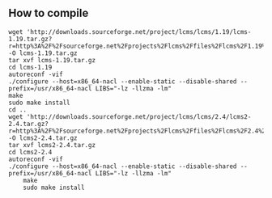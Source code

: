 How to compile
----

	wget 'http://downloads.sourceforge.net/project/lcms/lcms/1.19/lcms-1.19.tar.gz?r=http%3A%2F%2Fsourceforge.net%2Fprojects%2Flcms%2Ffiles%2Flcms%2F1.19%2F&ts=1365464613&use_mirror=iweb' -O lcms-1.19.tar.gz
	tar xvf lcms-1.19.tar.gz
	cd lcms-1.19
	autoreconf -vif
	./configure --host=x86_64-nacl --enable-static --disable-shared --prefix=/usr/x86_64-nacl LIBS="-lz -llzma -lm"
	make
	sudo make install
	cd ..
	wget 'http://downloads.sourceforge.net/project/lcms/lcms/2.4/lcms2-2.4.tar.gz?r=http%3A%2F%2Fsourceforge.net%2Fprojects%2Flcms%2Ffiles%2Flcms%2F2.4%2F&ts=1365465045&use_mirror=iweb' -O lcms2-2.4.tar.gz
	tar xvf lcms2-2.4.tar.gz
	cd lcms2-2.4
	autoreconf -vif
	./configure --host=x86_64-nacl --enable-static --disable-shared --prefix=/usr/x86_64-nacl LIBS="-lz -llzma -lm"
        make
        sudo make install

